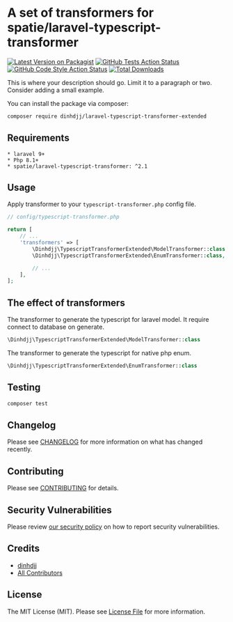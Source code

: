 # A set of transformers for spatie/laravel-typescript-transformer

[![Latest Version on Packagist](https://img.shields.io/packagist/v/dinhdjj/typescript-transformer-extended.svg?style=flat-square)](https://packagist.org/packages/dinhdjj/typescript-transformer-extended)
[![GitHub Tests Action Status](https://img.shields.io/github/workflow/status/dinhdjj/typescript-transformer-extended/run-tests?label=tests)](https://github.com/dinhdjj/typescript-transformer-extended/actions?query=workflow%3Arun-tests+branch%3Amain)
[![GitHub Code Style Action Status](https://img.shields.io/github/workflow/status/dinhdjj/typescript-transformer-extended/Check%20&%20fix%20styling?label=code%20style)](https://github.com/dinhdjj/typescript-transformer-extended/actions?query=workflow%3A"Check+%26+fix+styling"+branch%3Amain)
[![Total Downloads](https://img.shields.io/packagist/dt/dinhdjj/typescript-transformer-extended.svg?style=flat-square)](https://packagist.org/packages/dinhdjj/typescript-transformer-extended)

This is where your description should go. Limit it to a paragraph or two. Consider adding a small example.

You can install the package via composer:

```bash
composer require dinhdjj/laravel-typescript-transformer-extended
```

## Requirements

    * laravel 9+
    * Php 8.1+
    * spatie/laravel-typescript-transformer: ^2.1

## Usage

Apply transformer to your `typescript-transformer.php` config file.

```php
// config/typescript-transformer.php

return [
    // ...
    'transformers' => [
        \Dinhdjj\TypescriptTransformerExtended\ModelTransformer::class,
        \Dinhdjj\TypescriptTransformerExtended\EnumTransformer::class,

        // ...
    ],
];
```

## The effect of transformers

The transformer to generate the typescript for laravel model. It require connect to database on generate.

```php
\Dinhdjj\TypescriptTransformerExtended\ModelTransformer::class
```

The transformer to generate the typescript for native php enum.

```php
\Dinhdjj\TypescriptTransformerExtended\EnumTransformer::class
```

## Testing

```bash
composer test
```

## Changelog

Please see [CHANGELOG](CHANGELOG.md) for more information on what has changed recently.

## Contributing

Please see [CONTRIBUTING](https://github.com/spatie/.github/blob/main/CONTRIBUTING.md) for details.

## Security Vulnerabilities

Please review [our security policy](../../security/policy) on how to report security vulnerabilities.

## Credits

- [dinhdjj](https://github.com/dinhdjj)
- [All Contributors](../../contributors)

## License

The MIT License (MIT). Please see [License File](LICENSE.md) for more information.

